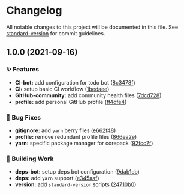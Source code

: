 # Changelog

All notable changes to this project will be documented in this file. See [standard-version](https://github.com/conventional-changelog/standard-version) for commit guidelines.

## 1.0.0 (2021-09-16)


### :sparkles: Features

* **CI-bot:** add configuration for todo bot ([8c3478f](https://github.com/sabertazimi/.github/commit/8c3478f515ca1750b330c4e26db8ad4fdba68be1))
* **CI:** setup basic CI workflow ([1bedaee](https://github.com/sabertazimi/.github/commit/1bedaee1261e74de8b8fd558f7a142c84e4b91cc))
* **GitHub-community:** add community health files ([7dcd728](https://github.com/sabertazimi/.github/commit/7dcd72892039f9dc401524b7f46ef880a9dce773))
* **profile:** add personal GitHub profile ([ff4dfe4](https://github.com/sabertazimi/.github/commit/ff4dfe4247205b678fba2350271dad7d96c27925))


### :bug: Bug Fixes

* **gitignore:** add `yarn` berry files ([e662f48](https://github.com/sabertazimi/.github/commit/e662f4862e88895e3a5825bb475813ac27040f1a))
* **profile:** remove redundant profile files ([866ea2e](https://github.com/sabertazimi/.github/commit/866ea2e3e2ea82cd9b172db034dd4e74ba6e1a64))
* **yarn:** specific package manager for corepack ([92fcc7f](https://github.com/sabertazimi/.github/commit/92fcc7fc7f339c5692bb5f3c9fafda86b81505f1))


### :rocket: Building Work

* **deps-bot:** setup deps bot configuration ([9dab1cb](https://github.com/sabertazimi/.github/commit/9dab1cbe1300ef8bb3bdb9f2a677770163429709))
* **deps:** add `yarn` support ([e345aaf](https://github.com/sabertazimi/.github/commit/e345aaf2551fa5c6a69d0227f8f20e385ef710f0))
* **version:** add `standard-version` scripts ([24710b0](https://github.com/sabertazimi/.github/commit/24710b024a82412df365c0f45593ffae3af1ea95))
